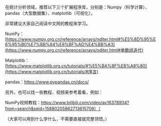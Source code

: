 在统计分析领域，推荐以下三个扩展程序库，分别是：Numpy（科学计算）、pandas（大型数据集）、matplotlib（可视化）。

非常建议大家自己阅读中文网的教程来学习。

NumPy：[https://www.numpy.org.cn/reference/arrays/nditer.html#%E5%8D%95%E6%95%B0%E7%BB%84%E8%BF%AD%E4%BB%A3](https://www.numpy.org.cn/reference/arrays/nditer.html#单数组迭代)

Matplotlib：[https://www.matplotlib.org.cn/tutorials/#%E5%BA%8F%E8%A8%80](https://www.matplotlib.org.cn/tutorials/#序言)

pandas：https://www.pypandas.cn/docs/

另外，也可以找一些教程、视频来参考着看，例如：

NumPy视频教程：https://www.bilibili.com/video/av16378934?from=search&seid=15880205862713615709）（

（大家可以用到什么学什么，不需要直接就完整领悟。）